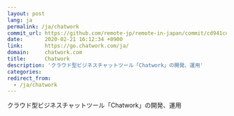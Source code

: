 ```yaml
---
layout: post
lang: ja
permalink: /ja/chatwork
commit_url: https://github.com/remote-jp/remote-in-japan/commit/cd941cda19893e105e655e37410ce88d64107212
date:       2020-02-21 16:12:34 +0900
link:       https://go.chatwork.com/ja/
domain:     chatwork.com
title:      Chatwork
description: 'クラウド型ビジネスチャットツール「Chatwork」の開発、運用'
categories: 
redirect_from:
  - /ja/chatwork
---
```


<p>クラウド型ビジネスチャットツール「Chatwork」の開発、運用</p>
